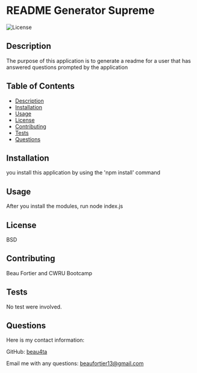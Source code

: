 
  # README Generator Supreme
  
  ![License](https://img.shields.io/badge/License-N/A%202.0-blue.svg)

  ## Description
  The purpose of this application is to generate a readme for a user that has answered questions prompted by the application

  ## Table of Contents
  - [Description](#description)
  - [Installation](#installation)
  - [Usage](#usage)
  - [License](#license)
  - [Contributing](#contributing)
  - [Tests](#tests)
  - [Questions](#questions)

  ## Installation
  you install this application by using the 'npm install' command

  ## Usage
  After you install the modules, run node index.js

  ## License
  BSD
  
  ## Contributing
  Beau Fortier and CWRU Bootcamp

  ## Tests
  No test were involved.

  ## Questions
  Here is my contact information:
  
  GitHub: [beau4ta](https://github.com/beau4ta)
  
  Email me with any questions: beaufortier13@gmail.com
  
